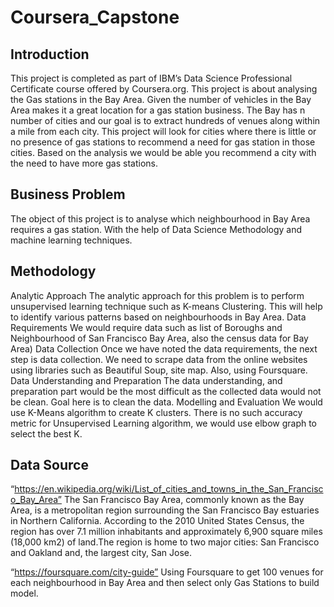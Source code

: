 # Coursera_Capstone
## Introduction
This project is completed as part of IBM’s Data Science Professional Certificate course offered by Coursera.org. This project is about analysing the Gas stations in the Bay Area. Given the number of vehicles in the Bay Area makes it a great location for a gas station business. The Bay has n number of cities and our goal is to extract hundreds of venues along within a mile from each city. This project will look for cities where there is little or no presence of gas stations to recommend a need for gas station in those cities. Based on the analysis we would be able you recommend a city with the need to have more gas stations.

## Business Problem
The object of this project is to analyse which neighbourhood in Bay Area requires a gas station. With the help of Data Science Methodology and machine learning techniques. 

## Methodology
Analytic Approach The analytic approach for this problem is to perform unsupervised learning technique such as K-means Clustering. This will help to identify various patterns based on neighbourhoods in Bay Area.
Data Requirements We would require data such as list of Boroughs and Neighbourhood of San Francisco Bay Area, also the census data for Bay Area) 
Data Collection Once we have noted the data requirements, the next step is data collection. We need to scrape data from the online websites using libraries such as Beautiful Soup, site map. Also, using Foursquare. 
Data Understanding and Preparation The data understanding, and preparation part would be the most difficult as the collected data would not be clean. Goal here is to clean the data.
Modelling and Evaluation We would use K-Means algorithm to create K clusters. There is no such accuracy metric for Unsupervised Learning algorithm, we would use elbow graph to select the best K.


## Data Source
“https://en.wikipedia.org/wiki/List_of_cities_and_towns_in_the_San_Francisco_Bay_Area”
The San Francisco Bay Area, commonly known as the Bay Area, is a metropolitan region surrounding the San Francisco Bay estuaries in Northern California. According to the 2010 United States Census, the region has over 7.1 million inhabitants and approximately 6,900 square miles (18,000 km2) of land.The region is home to two major cities: San Francisco and Oakland and, the largest city, San Jose.

“https://foursquare.com/city-guide”
Using Foursquare to get 100 venues for each neighbourhood in Bay Area and then select only Gas Stations to build model. 
